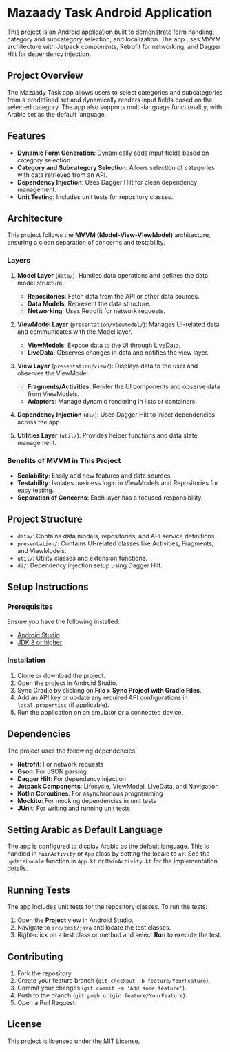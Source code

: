 
# Mazaady Task Android Application

This project is an Android application built to demonstrate form handling, category and subcategory selection, and localization. The app uses MVVM architecture with Jetpack components, Retrofit for networking, and Dagger Hilt for dependency injection.

## Project Overview

The Mazaady Task app allows users to select categories and subcategories from a predefined set and dynamically renders input fields based on the selected category. The app also supports multi-language functionality, with Arabic set as the default language.

## Features

- **Dynamic Form Generation**: Dynamically adds input fields based on category selection.
- **Category and Subcategory Selection**: Allows selection of categories with data retrieved from an API.
- **Dependency Injection**: Uses Dagger Hilt for clean dependency management.
- **Unit Testing**: Includes unit tests for repository classes.

## Architecture

This project follows the **MVVM (Model-View-ViewModel)** architecture, ensuring a clean separation of concerns and testability.

### Layers

1. **Model Layer** (`data/`): Handles data operations and defines the data model structure.
   - **Repositories**: Fetch data from the API or other data sources.
   - **Data Models**: Represent the data structure.
   - **Networking**: Uses Retrofit for network requests.

2. **ViewModel Layer** (`presentation/viewmodel/`): Manages UI-related data and communicates with the Model layer.
   - **ViewModels**: Expose data to the UI through LiveData.
   - **LiveData**: Observes changes in data and notifies the view layer.

3. **View Layer** (`presentation/view/`): Displays data to the user and observes the ViewModel.
   - **Fragments/Activities**: Render the UI components and observe data from ViewModels.
   - **Adapters**: Manage dynamic rendering in lists or containers.

4. **Dependency Injection** (`di/`): Uses Dagger Hilt to inject dependencies across the app.

5. **Utilities Layer** (`util/`): Provides helper functions and data state management.

### Benefits of MVVM in This Project

- **Scalability**: Easily add new features and data sources.
- **Testability**: Isolates business logic in ViewModels and Repositories for easy testing.
- **Separation of Concerns**: Each layer has a focused responsibility.

## Project Structure

- `data/`: Contains data models, repositories, and API service definitions.
- `presentation/`: Contains UI-related classes like Activities, Fragments, and ViewModels.
- `util/`: Utility classes and extension functions.
- `di/`: Dependency injection setup using Dagger Hilt.

## Setup Instructions

### Prerequisites

Ensure you have the following installed:

- [Android Studio](https://developer.android.com/studio)
- [JDK 8 or higher](https://www.oracle.com/java/technologies/javase-jdk11-downloads.html)

### Installation

1. Clone or download the project.
2. Open the project in Android Studio.
3. Sync Gradle by clicking on **File > Sync Project with Gradle Files**.
4. Add an API key or update any required API configurations in `local.properties` (if applicable).
5. Run the application on an emulator or a connected device.

## Dependencies

The project uses the following dependencies:

- **Retrofit**: For network requests
- **Gson**: For JSON parsing
- **Dagger Hilt**: For dependency injection
- **Jetpack Components**: Lifecycle, ViewModel, LiveData, and Navigation
- **Kotlin Coroutines**: For asynchronous programming
- **Mockito**: For mocking dependencies in unit tests
- **JUnit**: For writing and running unit tests

## Setting Arabic as Default Language

The app is configured to display Arabic as the default language. This is handled in `MainActivity` or `App` class by setting the locale to `ar`. See the `updateLocale` function in `App.kt` or `MainActivity.kt` for the implementation details.

## Running Tests

The app includes unit tests for the repository classes. To run the tests:

1. Open the **Project** view in Android Studio.
2. Navigate to `src/test/java` and locate the test classes.
3. Right-click on a test class or method and select **Run** to execute the test.

## Contributing

1. Fork the repository.
2. Create your feature branch (`git checkout -b feature/YourFeature`).
3. Commit your changes (`git commit -m 'Add some feature'`).
4. Push to the branch (`git push origin feature/YourFeature`).
5. Open a Pull Request.

## License

This project is licensed under the MIT License.
